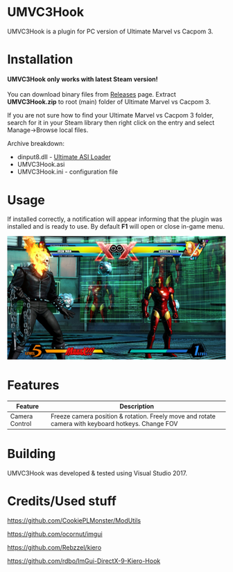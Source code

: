 # UMVC3Hook
UMVC3Hook is a plugin for PC version of Ultimate Marvel vs Cacpom 3.



# Installation

####  UMVC3Hook only works with latest Steam version!

You can download binary files from [Releases](https://github.com/ermaccer/UMVC3Hook/releases) page. Extract **UMVC3Hook.zip**
to root (main) folder of Ultimate Marvel vs Cacpom 3.

If you are not sure how to find your Ultimate Marvel vs Cacpom 3 folder, search for it in your Steam library then right click on the entry and select Manage->Browse local files.

Archive breakdown:

 - dinput8.dll - [Ultimate ASI Loader](https://github.com/ThirteenAG/Ultimate-ASI-Loader/)
 - UMVC3Hook.asi 
 - UMVC3Hook.ini - configuration file




# Usage

If installed correctly, a notification will appear informing that the plugin was installed
and is ready to use. By default **F1** will open or close in-game menu.

![Preview](https://raw.githubusercontent.com/ermaccer/ermaccer.github.io/gh-pages/assets/mods/umvc3/umvc3hook/1.jpg)


# Features

| Feature | Description |
| --- | --- |
|Camera Control| Freeze camera position & rotation. Freely move and rotate camera with keyboard hotkeys. Change FOV|



# Building

UMVC3Hook was developed & tested using Visual Studio 2017.




# Credits/Used stuff

https://github.com/CookiePLMonster/ModUtils

https://github.com/ocornut/imgui

https://github.com/Rebzzel/kiero

https://github.com/rdbo/ImGui-DirectX-9-Kiero-Hook
